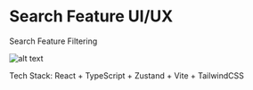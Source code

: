 # Search Feature UI/UX

Search Feature Filtering

![alt text](https://github.com/[kodevx]/[search-vite]/blob/[main]/public/screenshots/search_ui.png?raw=true)

Tech Stack: React + TypeScript + Zustand + Vite + TailwindCSS
